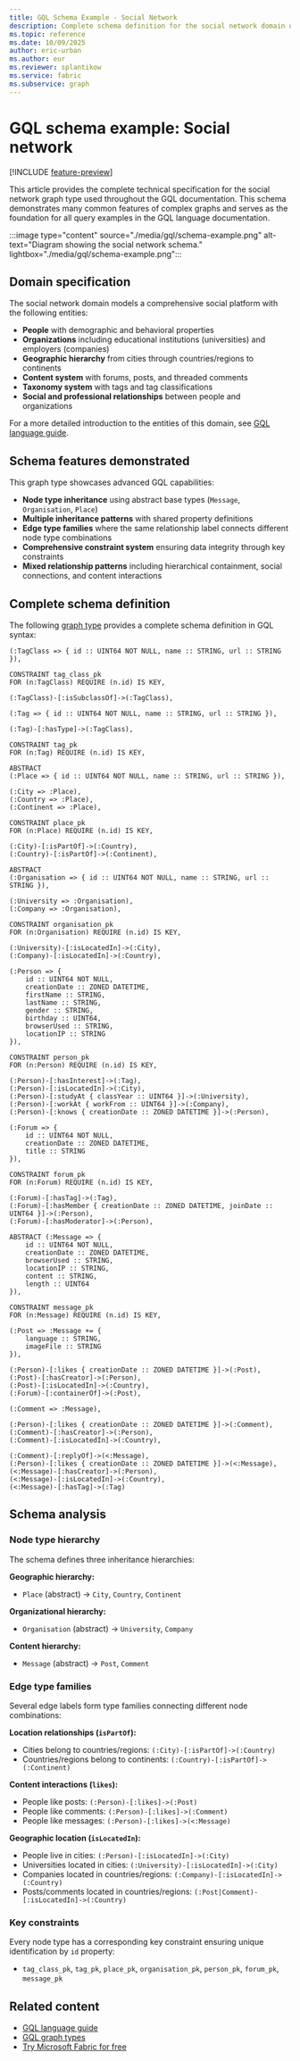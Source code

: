 ```yaml
---
title: GQL Schema Example - Social Network
description: Complete schema definition for the social network domain used throughout GQL documentation examples in graph for Microsoft Fabric.
ms.topic: reference
ms.date: 10/09/2025
author: eric-urban
ms.author: eur
ms.reviewer: splantikow
ms.service: fabric
ms.subservice: graph
---
```


# GQL schema example: Social network

[!INCLUDE [feature-preview](./includes/feature-preview-note.md)]

This article provides the complete technical specification for the social network graph type used throughout the GQL documentation. This schema demonstrates many common features of complex graphs and serves as the foundation for all query examples in the GQL language documentation.

<!-- Image source in graphviz dot format
//// CREATE GRAPH ldbc_snb {

digraph LDBC_SNB_Schema {
    
    // Graph settings
    
    compund=true;
    rankdir=BT;
    labelloc="b";
    nodesep=1.0;
    ranksep=1.2;
    layout=dot;
    fontname="Helvetica";
    
    // Node and edge settings
    
    node [shape=record fontname="Helvetica" style=filled fontsize=11];
    edge [fontsize=10 fontname="Helvetica" fontcolor="black" color="grey"];

    
    //// (:TagClass => { id :: UINT64 NOT NULL, name :: STRING, url :: STRING }),

    TagClass [
      fillcolor=orange, 
      label=<{<b>(:TagClass)</b>|<b>id :: UINT64 NOT NULL</b><br align="left"
              />name :: STRING<br align="left"
              />url :: STRING<br align="left"/>}>];
    

    //// (:TagClass)-[:isSubclassOf]->(:TagClass),  
 
    TagClass -> TagClass [xlabel=<<b>:isSubclassOf</b>>];
 

    //// (:Tag => { id :: UINT64 NOT NULL, name :: STRING, url :: STRING }),

    Tag [
      fillcolor=yellow, 
      label=<{<b>(:Tag)</b>|<b>id :: UINT64 NOT NULL</b><br align="left"
              />name :: STRING<br align="left"
              />url :: STRING<br align="left"/>}>];


    //// (:Tag)-[:hasType]->(:TagClass),

    Tag -> TagClass [label=<<b>:hasType</b>>];


    //// ABSTRACT 
    //// (:Place => { id :: UINT64 NOT NULL, name :: STRING, url :: STRING }),

    Place [
      fillcolor=lightblue, 
      label=<{ABSTRACT<br/><b>(:Place)</b>|<b>id :: UINT64 NOT NULL</b><br align="left"
              />name :: STRING<br align="left"
              />url :: STRING<br align="left"/>}>];

    
    //// (:City => :Place),
    //// (:Country => :Place),
    //// (:Continent => :Place),

    City [fillcolor=lightblue, label=<{<b>(:City =&gt; :Place)</b>|<b>...</b>}>];
    Country [fillcolor=lightblue, label=<{<b>(:Country =&gt; :Place)</b>|<b>...</b>}>];
    Continent [fillcolor=lightblue, label=<{<b>(:Continent =&gt; :Place)</b>|<b>...</b>}>];

    City -> Place[style=dashed fontcolor=grey arrowhead=empty label=<<b>=&gt;</b>>];
    Country -> Place[style=dashed color=grey fontcolor=grey arrowhead=empty label=<<b>=&gt;</b>>];
    Continent -> Place[style=dashed color=grey fontcolor=grey arrowhead=empty label=<<b>=&gt;</b>>];

  
    ///// (:City)-[:isPartOf]->(:Country),
    ///// (:Country)-[:isPartOf]->(:Continent),

    City -> Country [label=<<b>-[:isPartOf]-&gt;</b>>];
    Country -> Continent [label=<<b>-[:isPartOf]-&gt;</b>>];


    //// ABSTRACT
    //// (:Organisation => { id :: UINT64 NOT NULL, name :: STRING, url :: STRING }),

    Organization [
      fillcolor=lightgreen, 
      label=<{ABSTRACT<br/><b>(:Organization)</b>|<b>id :: UINT64 NOT NULL</b><br align="left"
              />name :: STRING<br align="left"
              />url :: STRING<br align="left"/>}>]


    //// (:University => :Organisation),
    //// (:Company => :Organisation),

    University [fillcolor=lightgreen, label=<{<b>(:University =&gt; :Organization)</b>|<b>...</b>}>];
    Company [fillcolor=lightgreen, label=<{<b>(:Company =&gt; :Organization)</b>|<b>...</b>}>];

    University -> Organization[style=dashed fontcolor=grey arrowhead=empty label=<<b>=&gt;</b>>];
    Company -> Organization[style=dashed fontcolor=grey arrowhead=empty label=<<b>=&gt;</b>>];


    //// (:Person => {
    ////   id :: UINT64 NOT NULL,
    ////   creationDate :: ZONED DATETIME,
    ////   firstName :: STRING,
    ////   lastName :: STRING,
    ////   gender :: STRING,
    ////   birthday :: UINT64,
    ////   browserUsed :: STRING,
    ////   locationIP :: STRING
    //// }),

    Person [
      fillcolor=pink, 
      label=<{<b>(:Person)</b>|<b>id :: UINT64 NOT NULL</b><br align="left"
              />creationDate :: ZONED DATETIME<br align="left"
              />firstName :: STRING<br align="left"
              />lastName :: STRING<br align="left"
              />gender :: STRING<br align="left"
              />birthday :: UINT64<br align="left"
              />email :: LIST&lt;STRING NOT NULL&gt;<br align="left"
              />speaks :: LIST&lt;STRING NOT NULL&gt;<br align="left"
              />browserUsed :: STRING<br align="left"
              />locationIP :: STRING<br align="left"/>}>];


    //// (:Person)-[:hasInterest]->(:Tag),
    //// (:Person)-[:studyAt { classYear :: UINT64 }]->(:University),
    //// (:Person)-[:workAt { workFrom :: UINT64 }]->(:Company),
    //// (:Person)-[:knows { creationDate :: ZONED DATETIME }]->(:Person),

    Person -> Tag [label=<<b>-[:hasInterest]-&gt;</b>>];
    Person -> University [label=<<b>-[:studyAt {classYear :: UINT64}]-&gt;</b>>];
    Person -> Company [label=<<b>-[:workAt {workFrom :: UINT64}]-&gt;</b>>];
    Person -> Person [label=<<b>-[:knows {creationDate :: ZONED DATETIME}]-&gt;</b>>];


    //// (:Forum => {
    ////   id :: UINT64 NOT NULL,
    ////   creationDate :: ZONED DATETIME,
    ////   title :: STRING
    //// }),

    Forum [
      fillcolor=lightcyan, 
      label=<{<b>(:Forum)</b>|<b>id :: UINT64 NOT NULL</b><br align="left"
              />creationDate :: ZONED DATETIME<br align="left"
              />title :: STRING<br align="left"/>}>];


    //// (:Forum)-[:hasMember { creationDate :: ZONED DATETIME, joinDate :: UINT64 }]->(:Person),
    //// (:Forum)-[:hasModerator]->(:Person),

    Forum -> Person [label=<<b>-[:hasMember<br/>{creationDate :: ZONED DATETIME, joinDate :: ZONED DATETIME]-&gt;</b>>];
    Forum -> Person [label=<<b>-[:hasModerator]-&gt;</b>>];


    //// ABSTRACT 
    //// (:Message => {
    ////    id :: UINT64 NOT NULL,
    ////    creationDate :: ZONED DATETIME,
    ////    browserUsed :: STRING,
    ////    locationIP :: STRING,
    ////    content :: STRING,
    ////    length :: UINT64
    //// }),

    Message [
      fillcolor=lightyellow, 
      label=<{ABSTRACT<br/><b>(:Message)</b>|<b>id :: UINT64 NOT NULL</b><br align="left"
              />creationDate :: ZONED DATETIME<br align="left"
              />browserUser :: STRING<br align="left"
              />locationIP :: STRING<br align="left"
              />content :: STRING<br align="left"
              />length :: INT<br align="left"/>}>];


    //// (:Post => :Message += {
    ////   language :: STRING,
    ////   imageFile :: STRING
    //// }),

    Post [fillcolor=lightyellow, label=<{<b>(:Post =&gt; :Message)</b>|<b>...</b><br align="center"/><br align="left"
        />language :: STRING<br align="left"
        />imageFile :: STRING<br aligen="left"/>
    }>];

    Post -> Message[style=dashed fontcolor=grey arrowhead=empty label=<<b>=&gt;</b>>];


    ////  (:Comment => :Message)

    Comment [fillcolor=lightyellow, label=<{<b>(:Comment =&gt; :Message)</b>|<b>...</b>}>];

    Comment -> Message[style=dashed fontcolor=grey arrowhead=empty label=<<b>=&gt;</b>>];


    //// (:Forum)-[:hasTag]->(:Tag),  
    //// (<:Message)-[:hasTag]->(:Tag)
    
    Forum -> Tag [label=<<b>-[:hasTag]-&gt;</b>>];
    Message -> Tag [label=<<b>-[:hasTag]-&gt;</b>>, style="bold", ltail="cluster_messages"];

 
    ///// (:Forum)-[:containerOf]->(:Post),

    Forum -> Post [label=<<b>-[:containerOf]-&gt;</b>>];


    //// (:Comment)-[:replyOf]->(<:Message),
    Comment -> Message[label=<<b>-[:replyOf]-&gt;</b>>, lhead="cluser_messages"];


    ////  (:Person)-[:likes { creationDate :: ZONED DATETIME }]->(<:Message),
    Person -> Message [label=<<b>-[:likes<br/>{creationDate :: ZONED DATETIME}]-&gt;</b>>, style="bold", lhead="cluster_messages"];


    //// (<:Message)-[:hasCreator]->(:Person),
    Message -> Person [label=<<b>-[:hasCreator]-&gt;</b>>, style="bold", ltail="messages_cluster"];
    

    //// (:University)-[:isLocatedIn]->(:City),
    //// (:Company)-[:isLocatedIn]->(:Country),
    //// (:Person)-[:isLocatedIn]->(:City),
    //// (<:Message)-[:isLocatedIn]->(:Country),

    University -> City [label=<<b>-[:isLocatedIn]-&gt;</b>>];
    Company -> Country [label=<<b>-[:isLocatedIn]-&gt;</b>>];
    Person -> City [label=<<b>-[:isLocatedIn]-&gt;</b>>];
    Message -> Country [label=<<b>-[:isLocatedIn]-&gt;</b>>, style="bold", ltail="cluster_messages"];


    //// Subgraphs for better organization

    subgraph cluster_places {
        label=<<b>Places</b>>;
        style=filled;
        color=lightblue;
        fillcolor=aliceblue;
        Place; City; Country; Continent;
    }
    
    subgraph cluster_organizations {
        label=<<b>Organizations</b>>;
        style=filled;
        color=lightgreen;
        fillcolor=honeydew;
        Organization; University; Company;
    }
    
    subgraph cluster_messages {
        label=<<b>Messages</b>>;
        style=filled;
        color=yellow;
        fillcolor=lightyellow;
        Message; Post; Comment;
    }
    
    subgraph cluster_tags {
        label=<<b>Tags</b>>;
        style=filled;
        color=orange;
        fillcolor=papayawhip;
        TagClass; Tag;
    }
}
-->
:::image type="content" source="./media/gql/schema-example.png" alt-text="Diagram showing the social network schema." lightbox="./media/gql/schema-example.png":::

## Domain specification

The social network domain models a comprehensive social platform with the following entities:

- **People** with demographic and behavioral properties
- **Organizations** including educational institutions (universities) and employers (companies)
- **Geographic hierarchy** from cities through countries/regions to continents
- **Content system** with forums, posts, and threaded comments
- **Taxonomy system** with tags and tag classifications
- **Social and professional relationships** between people and organizations

For a more detailed introduction to the entities of this domain, see [GQL language guide](gql-language-guide.md#a-practical-example-social-network).

## Schema features demonstrated

This graph type showcases advanced GQL capabilities:

- **Node type inheritance** using abstract base types (`Message`, `Organisation`, `Place`)
- **Multiple inheritance patterns** with shared property definitions
- **Edge type families** where the same relationship label connects different node type combinations
- **Comprehensive constraint system** ensuring data integrity through key constraints
- **Mixed relationship patterns** including hierarchical containment, social connections, and content interactions

## Complete schema definition

The following [graph type](gql-graph-types.md) provides a complete schema definition in GQL syntax:

```gql
(:TagClass => { id :: UINT64 NOT NULL, name :: STRING, url :: STRING }),

CONSTRAINT tag_class_pk
FOR (n:TagClass) REQUIRE (n.id) IS KEY,

(:TagClass)-[:isSubclassOf]->(:TagClass),

(:Tag => { id :: UINT64 NOT NULL, name :: STRING, url :: STRING }),

(:Tag)-[:hasType]->(:TagClass),

CONSTRAINT tag_pk
FOR (n:Tag) REQUIRE (n.id) IS KEY,

ABSTRACT
(:Place => { id :: UINT64 NOT NULL, name :: STRING, url :: STRING }),

(:City => :Place),
(:Country => :Place),
(:Continent => :Place),

CONSTRAINT place_pk
FOR (n:Place) REQUIRE (n.id) IS KEY,

(:City)-[:isPartOf]->(:Country),
(:Country)-[:isPartOf]->(:Continent),

ABSTRACT
(:Organisation => { id :: UINT64 NOT NULL, name :: STRING, url :: STRING }),

(:University => :Organisation),
(:Company => :Organisation),

CONSTRAINT organisation_pk
FOR (n:Organisation) REQUIRE (n.id) IS KEY,

(:University)-[:isLocatedIn]->(:City),
(:Company)-[:isLocatedIn]->(:Country),

(:Person => {
    id :: UINT64 NOT NULL,
    creationDate :: ZONED DATETIME,
    firstName :: STRING,
    lastName :: STRING,
    gender :: STRING,
    birthday :: UINT64,
    browserUsed :: STRING,
    locationIP :: STRING
}),

CONSTRAINT person_pk
FOR (n:Person) REQUIRE (n.id) IS KEY,

(:Person)-[:hasInterest]->(:Tag),
(:Person)-[:isLocatedIn]->(:City),
(:Person)-[:studyAt { classYear :: UINT64 }]->(:University),
(:Person)-[:workAt { workFrom :: UINT64 }]->(:Company),
(:Person)-[:knows { creationDate :: ZONED DATETIME }]->(:Person),

(:Forum => {
    id :: UINT64 NOT NULL,
    creationDate :: ZONED DATETIME,
    title :: STRING
}),

CONSTRAINT forum_pk
FOR (n:Forum) REQUIRE (n.id) IS KEY,

(:Forum)-[:hasTag]->(:Tag),
(:Forum)-[:hasMember { creationDate :: ZONED DATETIME, joinDate :: UINT64 }]->(:Person),
(:Forum)-[:hasModerator]->(:Person),

ABSTRACT (:Message => {
    id :: UINT64 NOT NULL,
    creationDate :: ZONED DATETIME,
    browserUsed :: STRING,
    locationIP :: STRING,
    content :: STRING,
    length :: UINT64
}),

CONSTRAINT message_pk
FOR (n:Message) REQUIRE (n.id) IS KEY,

(:Post => :Message += {
    language :: STRING,
    imageFile :: STRING
}),

(:Person)-[:likes { creationDate :: ZONED DATETIME }]->(:Post),
(:Post)-[:hasCreator]->(:Person),
(:Post)-[:isLocatedIn]->(:Country),
(:Forum)-[:containerOf]->(:Post),

(:Comment => :Message),

(:Person)-[:likes { creationDate :: ZONED DATETIME }]->(:Comment),
(:Comment)-[:hasCreator]->(:Person),
(:Comment)-[:isLocatedIn]->(:Country),

(:Comment)-[:replyOf]->(<:Message),
(:Person)-[:likes { creationDate :: ZONED DATETIME }]->(<:Message),
(<:Message)-[:hasCreator]->(:Person),
(<:Message)-[:isLocatedIn]->(:Country),
(<:Message)-[:hasTag]->(:Tag)
```

## Schema analysis

### Node type hierarchy

The schema defines three inheritance hierarchies:

**Geographic hierarchy:**
- `Place` (abstract) → `City`, `Country`, `Continent`

**Organizational hierarchy:**
- `Organisation` (abstract) → `University`, `Company`

**Content hierarchy:**
- `Message` (abstract) → `Post`, `Comment`

### Edge type families

Several edge labels form type families connecting different node combinations:

**Location relationships (`isPartOf`):**
- Cities belong to countries/regions: `(:City)-[:isPartOf]->(:Country)`
- Countries/regions belong to continents: `(:Country)-[:isPartOf]->(:Continent)`

**Content interactions (`likes`):**
- People like posts: `(:Person)-[:likes]->(:Post)`
- People like comments: `(:Person)-[:likes]->(:Comment)`
- People like messages: `(:Person)-[:likes]->(<:Message)`

**Geographic location (`isLocatedIn`):**
- People live in cities: `(:Person)-[:isLocatedIn]->(:City)`
- Universities located in cities: `(:University)-[:isLocatedIn]->(:City)`
- Companies located in countries/regions: `(:Company)-[:isLocatedIn]->(:Country)`
- Posts/comments located in countries/regions: `(:Post|Comment)-[:isLocatedIn]->(:Country)`

### Key constraints

Every node type has a corresponding key constraint ensuring unique identification by `id` property:
- `tag_class_pk`, `tag_pk`, `place_pk`, `organisation_pk`, `person_pk`, `forum_pk`, `message_pk`

## Related content

- [GQL language guide](gql-language-guide.md)
- [GQL graph types](gql-graph-types.md)
- [Try Microsoft Fabric for free](/fabric/fundamentals/fabric-trial)
